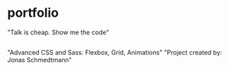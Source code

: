 # portfolio
"Talk is cheap. Show me the code"

##
"Advanced CSS and Sass: Flexbox, Grid, Animations"
"Project created by: Jonas Schmedtmann"